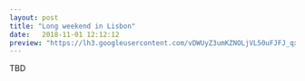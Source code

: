 ```yaml
---
layout: post
title: "Long weekend in Lisbon"
date:   2018-11-01 12:12:12
preview: "https://lh3.googleusercontent.com/vDWUyZ3umKZNOLjVL50uFJFJ_qxp2U_hbiol8P0jbxBoP9QFFem-Vc608wcFA__Kl8rE_F18b9PGU-9d8nChh1dI01a6LbPys2FwzzgJ3P_mPQP_XFYDkKMOC6VQTtvXD7oYqqtsDS45H8-DMZqFbPU81gyMcnLCITvtBcM5zzE60Od_clvNGj1ExdUXI2criyC_IWsMk758o627wqZO0cO54UBsxa8lBmDSn3BvcJolbcaQCXskh1xDDI36QZWgAGvRDM9GVRP3DyUaPELmZVgBoDUQAkapeyjtLwA-nycQRQWRhV92tZmw4ojThu4KKNJhpo8Om92iYW3nnMsqRknEDtAjzr40xYndRcP0N4IOVvPqvmew4QtFSv1BRatwfJPM29lBmM630aMTUzlZbnjGL4Yl8iyhGJRC9ST6ht157mtyAfJlhgvwEb8cNBawcAopl5N0BHhPKcQrLMdBVpEE7-QQbYv_JPNkP7haDk91CKXVMrNgzGr3ii58KLKF4taPRKMCTtfgR5yBDf4u989ldShwm9TzBqp3bOQoyQ2dlrxBdG0NrtA1CkPqoQZbxAjaGKDvohPRM95BqUzsk4_QYrNKFifeOFRP912U9a0MPOWRjCZDkfujQmXN6FdsOr1zXU5naDpBWHkWbTnz0xAtkf9kCtRVd9DdbhK-rWt_eNaC6RPml3TPawdbAnuNNCLVPUgylx9-FB9cOms=w525-h350-no"
---
```


TBD